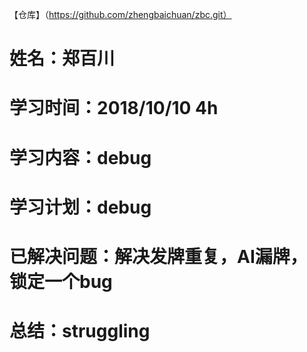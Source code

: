 【仓库】（https://github.com/zhengbaichuan/zbc.git）
# 姓名：郑百川
# 学习时间：2018/10/10 4h
# 学习内容：debug
# 学习计划：debug
# 已解决问题：解决发牌重复，AI漏牌，锁定一个bug
# 总结：struggling
